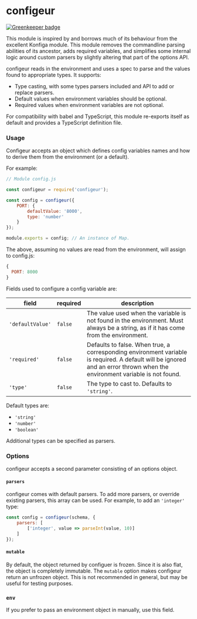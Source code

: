 # configeur

[![Greenkeeper badge](https://badges.greenkeeper.io/qubyte/configeur.svg)](https://greenkeeper.io/)

This module is inspired by and borrows much of its behaviour from the excellent
Konfiga module. This module removes the commandline parsing abilities of its
ancestor, adds required variables, and simplifies some internal logic around
custom parsers by slightly altering that part of the options API.

configeur reads in the environment and uses a spec to parse and the values
found to appropriate types. It supports:

 - Type casting, with some types parsers included and API to add or replace
   parsers.
 - Default values when environment variables should be optional.
 - Required values when environment variables are not optional.

For compatibility with babel and TypeScript, this module re-exports itself as
default and provides a TypeScript definition file.

### Usage

Configeur accepts an object which defines config variables names and how to
derive them from the environment (or a default).

For example:

```js
// Module config.js

const configeur = require('configeur');

const config = configeur({
    PORT: {
        defaultValue: '8000',
        type: 'number'
    }
});

module.exports = config; // An instance of Map.
```

The above, assuming no values are read from the environment, will assign to
config.js:

```javascript
{
  PORT: 8000
}
```

Fields used to configure a config variable are:

| field               | required | description |
| ------------------- | -------- | ----------- |
| `'defaultValue'`    | `false`  | The value used when the variable is not found in the environment. Must always be a string, as if it has come from the environment. |
| `'required'`        | `false`  | Defaults to false. When true, a corresponding environment variable is required. A default will be ignored and an error thrown when the environment variable is not found.
| `'type'`            | `false`  | The type to cast to. Defaults to `'string'`.

Default types are:

* `'string'`
* `'number'`
* `'boolean'`

Additional types can be specified as parsers.

### Options

configeur accepts a second parameter consisting of an options object.

#### `parsers`

configeur comes with default parsers. To add more parsers, or override
existing parsers, this array can be used. For example, to add an `'integer'`
type:

```js
const config = configeur(schema, {
    parsers: [
        ['integer', value => parseInt(value, 10)]
    ]
});
```

#### `mutable`

By default, the object returned by configuer is frozen. Since it is also flat,
the object is completely immutable. The `mutable` option makes configeur return
an unfrozen object. This is not recommended in general, but may be useful for
testing purposes.

### `env`

If you prefer to pass an environment object in manually, use this field.
